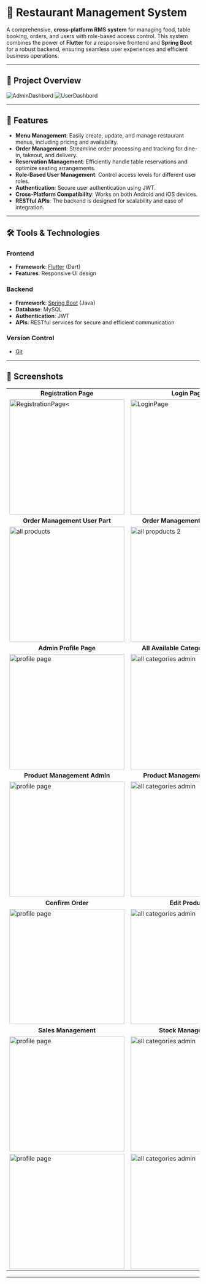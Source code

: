 
# 🛒 Restaurant Management System

A comprehensive, **cross-platform RMS system** for managing food, table booking, orders, and users with role-based access control. This system combines the power of **Flutter** for a responsive frontend and **Spring Boot** for a robust backend, ensuring seamless user experiences and efficient business operations.

---

## 📸 Project Overview
![AdminDashbord](https://github.com/user-attachments/assets/db30fbdc-5cda-4a9b-b5ed-7d4128458947)
![UserDashbord](https://github.com/user-attachments/assets/6e7086b5-2cda-4499-8c70-e7c46270a7b5)

---

## 🚀 Features

- **Menu Management**: Easily create, update, and manage restaurant menus, including pricing and availability.
- **Order Management**: Streamline order processing and tracking for dine-in, takeout, and delivery.
- **Reservation Management**: Efficiently handle table reservations and optimize seating arrangements.
- **Role-Based User Management**: Control access levels for different user roles.
- **Authentication**: Secure user authentication using JWT.
- **Cross-Platform Compatibility**: Works on both Android and iOS devices.
- **RESTful APIs**: The backend is designed for scalability and ease of integration.

---

## 🛠️ Tools & Technologies

### **Frontend**  
- **Framework**: [Flutter](https://flutter.dev) (Dart)
- **Features**: Responsive UI design  


### **Backend**  
- **Framework**: [Spring Boot](https://spring.io/projects/spring-boot) (Java)  
- **Database**: MySQL  
- **Authentication**: JWT  
- **APIs**: RESTful services for secure and efficient communication  

### **Version Control**  
- [Git](https://git-scm.com/)

---


## 📱 Screenshots

<table>
  <tr>
    <td align="center"><strong>Registration Page</strong></td>
    <td align="center"><strong>Login Page</strong></td>
    <td align="center"><strong>User Dashboard</strong></td>
    <td align="center"><strong>Menu Management</strong></td>
  </tr>
  <tr>
    <td><img src="https://github.com/user-attachments/assets/26bd1f0d-2d65-4abb-a100-382ffaf35d0f" alt="RegistrationPage<" width="300"/></td>
    <td><img src="https://github.com/user-attachments/assets/7beda32d-226e-4e2b-9664-a5a1676edbd4" alt="LoginPage" width="300"/></td>
    <td><img src="https://github.com/user-attachments/assets/535e33da-cb10-4ef4-91a2-4d625dab51f2" alt="UserDashboard" width="300"/></td>
    <td><img src="https://github.com/user-attachments/assets/ab04b6c4-d631-44bb-a62a-632e99449e3e" alt="MenuManagement" width="300"/></td>
  </tr>
  
  <tr>
    <td align="center"><strong>Order Management User Part</strong></td>
    <td align="center"><strong>Order Management User Part2</strong></td>
    <td align="center"><strong>Order List Page User Part</strong></td>
    <td align="center"><strong>Order List Page User Part2</strong></td>
  </tr>
  <tr>
    <td><img src="https://github.com/user-attachments/assets/54175a3c-02b9-46a1-ae10-fb92d66b517b" alt="all products" width="300"/></td>
    <td><img src="https://github.com/user-attachments/assets/1753971a-11f3-47d8-80bd-9687116d3531" alt="all propducts 2" width="300"/></td>
    <td><img src="https://github.com/user-attachments/assets/aa9efc60-8b43-46e7-a684-09e948c6c7e3" alt="new products" width="300"/></td>
    <td><img src="https://github.com/user-attachments/assets/78b90f64-4fca-4856-b697-5efab5c016ff" alt="user Dashbord" width="300"/></td>
  </tr>

  <tr>
    <td align="center"><strong>Admin Profile Page</strong></td>
    <td align="center"><strong>All Available Categories Admin</strong></td>
    <td align="center"><strong>All Available Categories User</strong></td>
    <td align="center"><strong>Country View Page</strong></td>
  </tr>
  <tr>
    <td><img src="https://github.com/user-attachments/assets/11402941-ec29-468b-a9e0-4caa3d049fe8" alt="profile page" width="300"/></td>
    <td><img src="https://github.com/user-attachments/assets/5589f225-a852-45a2-8e00-16e55c392f36" alt="all categories admin" width="300"/></td>
    <td><img src="https://github.com/user-attachments/assets/7b990ac3-9d1d-4fa7-a8cb-e02bb4aae5b7" alt="all categories user" width="300"/></td>
    <td><img src="https://github.com/user-attachments/assets/c8048244-3ff2-4e02-a473-dc2260e05488" alt="new products" width="300"/></td>
  </tr>

  <tr>
    <td align="center"><strong>Product Management Admin</strong></td>
    <td align="center"><strong>Product Management Admin2</strong></td>
    <td align="center"><strong>Buyer Management</strong></td>
    <td align="center"><strong>Category based Order page</strong></td>
  </tr>
  <tr>
    <td><img src="https://github.com/user-attachments/assets/dc4f2d1a-2c88-4fd9-9812-8f458574a797" alt="profile page" width="300"/></td>
    <td><img src="https://github.com/user-attachments/assets/63594ba9-7ea7-44b2-8ea4-6089c200a6ce" alt="all categories admin" width="300"/></td>
    <td><img src="https://github.com/user-attachments/assets/4662f41e-6875-4eb5-9fdc-65993b050d0a" alt="all categories user" width="300"/></td>
    <td><img src="https://github.com/user-attachments/assets/d439bfca-f9f8-4433-9550-1c119e6b8bca" alt="new products" width="300"/></td>
  </tr>

  <tr>
    <td align="center"><strong>Confirm Order</strong></td>
    <td align="center"><strong>Edit Product</strong></td>
    <td align="center"><strong>Kids Ware Products</strong></td>
    <td align="center"><strong>Mans Accessories </strong></td>
  </tr>
  <tr>
    <td><img src="https://github.com/user-attachments/assets/6db9d10f-5948-4e42-a5dc-b9a0c50d8448" alt="profile page" width="300"/></td>
    <td><img src="https://github.com/user-attachments/assets/ecbf7322-1527-4e20-93b5-65d4aa271f7d" alt="all categories admin" width="300"/></td>
    <td><img src="https://github.com/user-attachments/assets/e09cfd58-c8e4-4b1d-8749-10fc38f799fe" alt="all categories user" width="300"/></td>
    <td><img src="https://github.com/user-attachments/assets/d1737873-266b-4fef-9a82-26179d94d378" alt="new products" width="300"/></td>
  </tr>

  <tr>
    <td align="center"><strong>Sales Management</strong></td>
    <td align="center"><strong>Stock Management</strong></td>
    <td align="center"><strong>Supplier Management</strong></td>
    <td align="center"><strong>Mans Accessories </strong></td>
  </tr>
  <tr>
    <td><img src="https://github.com/user-attachments/assets/6d5c0dcc-ad4a-4534-81c8-35ea23fb7145" alt="profile page" width="300"/></td>
    <td><img src="https://github.com/user-attachments/assets/029f9ff5-a74c-4fa8-8303-396a0f3e0649" alt="all categories admin" width="300"/></td>
    <td><img src="https://github.com/user-attachments/assets/f5185d25-ad19-4aab-8b3b-4b229185c5f8" alt="all categories user" width="300"/></td>
    <td><img src="https://github.com/user-attachments/assets/bdb50df8-0bc5-4112-b7de-73d54bb3e902" alt="new products" width="300"/></td>
  </tr>


  <tr>
    <td><img src="https://github.com/user-attachments/assets/7e8aab5a-e97a-4550-8380-351488616840" alt="profile page" width="300"/></td>
    <td><img src="https://github.com/user-attachments/assets/7cd5b900-ab81-468c-9757-1f6798aa7661" alt="all categories admin" width="300"/></td>
    <td><img src="https://github.com/user-attachments/assets/851f198b-0f4a-4843-8872-6a6601ec608e" alt="all categories user" width="300"/></td>
    <td><img src="https://github.com/user-attachments/assets/7093ac1f-1171-42d5-bca9-fb53a8be221e" alt="new products" width="300"/></td>
  </tr>
  
</table>

---
